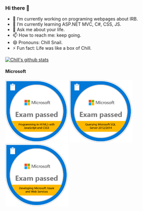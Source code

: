 ### Hi there 👋

- 🔭 I’m currently working on programing webpages about IRB.
- 🌱 I’m currently learning ASP.NET MVC, C#, CSS, JS.
- 💬 Ask me about your life.
- 📫 How to reach me: keep going.
- 😄 Pronouns: Chill Snail.
- ⚡ Fun fact: Life was like a box of Chill.

[![Chill's github stats](https://github-readme-stats.vercel.app/api?username=snailpjw)](https://github.com/anuraghazra/github-readme-stats)

#### Microsoft
[<img src="https://github.com/SnailPJW/SnailPJW/blob/master/images/badges/Programming_in_HTML5_with_JavaScript_and_Css3-01.png" width="200">](https://www.youracclaim.com/earner/earned/badge/a5e5e831-a9b0-4c69-bf5c-04b3d4348e6a)
[<img src="https://github.com/SnailPJW/SnailPJW/blob/master/images/badges/Querying_Microsoft_SQL_Server_2012.2014-01.png" width="200">](https://www.youracclaim.com/earner/earned/badge/a07a51b9-3900-4b3d-b32c-cb0fb11dbb3c)
[<img src="https://github.com/SnailPJW/SnailPJW/blob/master/images/badges/Developing_Microsoft_Azure_and_Web_Services-01.png" width="200">](https://www.youracclaim.com/earner/earned/badge/ca400887-1690-4c40-b75c-c5008fea691a)
